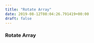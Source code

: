 ```yaml
---
title: "Rotate Array"
date: 2019-08-12T08:04:26.791419+00:00
draft: false
---
```


### Rotate Array
